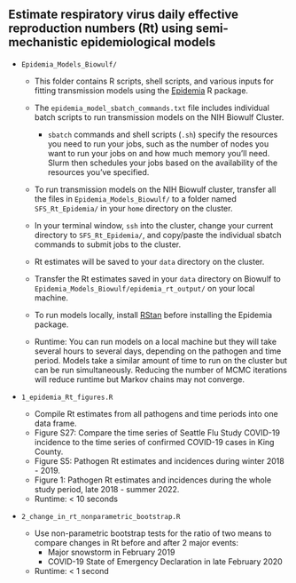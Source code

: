 ## Estimate respiratory virus daily effective reproduction numbers (Rt) using semi-mechanistic epidemiological models

* `Epidemia_Models_Biowulf/`
    *   This folder contains R scripts, shell scripts, and various inputs for fitting transmission models using the [Epidemia](https://imperialcollegelondon.github.io/epidemia/articles/install.html) R package.
    *   The `epidemia_model_sbatch_commands.txt` file includes individual batch scripts to run transmission models on the NIH Biowulf Cluster.
        -   `sbatch` commands and shell scripts (`.sh`) specify the resources you need to run your jobs, such as the number of nodes you want to run your jobs on and how much memory you’ll need. Slurm then schedules your jobs based on the availability of the resources you’ve specified. 
    *   To run transmission models on the NIH Biowulf cluster, transfer all the files in `Epidemia_Models_Biowulf/` to a folder named `SFS_Rt_Epidemia/` in your `home` directory on the cluster.
    *   In your terminal window, `ssh` into the cluster, change your current directory to `SFS_Rt_Epidemia/`, and copy/paste the individual sbatch commands to submit jobs to the cluster.
    *   Rt estimates will be saved to your `data` directory on the cluster.
    *   Transfer the Rt estimates saved in your `data` directory on Biowulf to `Epidemia_Models_Biowulf/epidemia_rt_output/` on your local machine.

    *   To run models locally, install [RStan](https://github.com/stan-dev/rstan/wiki/RStan-Getting-Started) before installing the Epidemia package.

    *   Runtime: You can run models on a local machine but they will take several hours to several days, depending on the pathogen and time period. Models take a similar amount of time to run on the cluster but can be run simultaneously. Reducing the number of MCMC iterations will reduce runtime but Markov chains may not converge.
            
* `1_epidemia_Rt_figures.R`
    *   Compile Rt estimates from all pathogens and time periods into one data frame.
    *   Figure S27: Compare the time series of Seattle Flu Study COVID-19 incidence to the time series of confirmed COVID-19 cases in King County.
    *   Figure S5: Pathogen Rt estimates and incidences during winter 2018 - 2019.
    *   Figure 1: Pathogen Rt estimates and incidences during the whole study period, late 2018 - summer 2022.
    *   Runtime: < 10 seconds

* `2_change_in_rt_nonparametric_bootstrap.R`
    *   Use non-parametric bootstrap tests for the ratio of two means to compare changes in Rt before and after 2 major events:
        -   Major snowstorm in February 2019
        -   COVID-19 State of Emergency Declaration in late February 2020
    *   Runtime: < 1 second